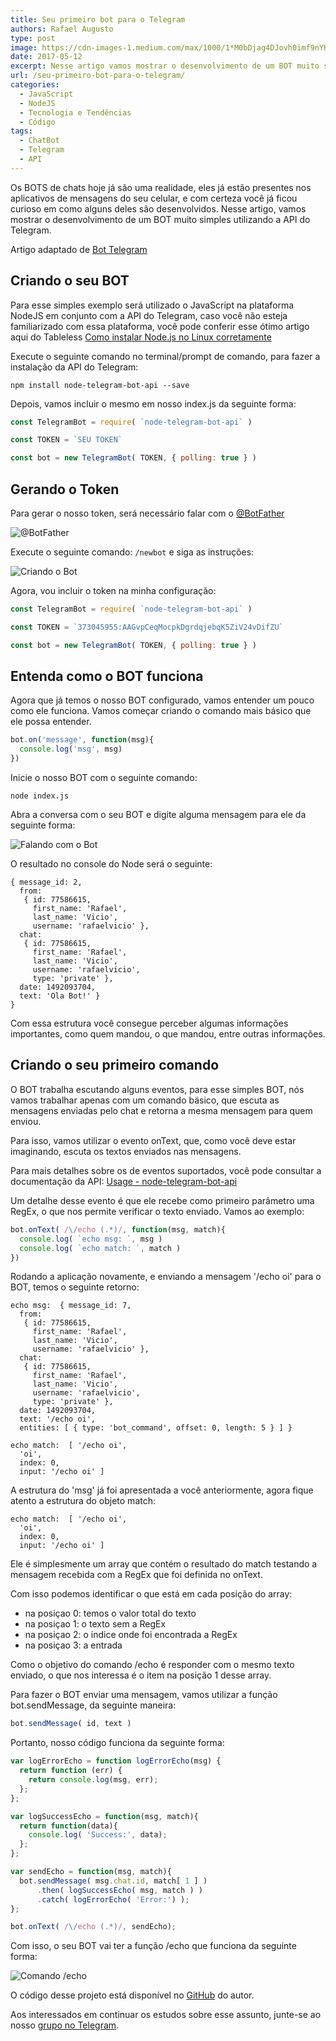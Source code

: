 ```yaml
---
title: Seu primeiro bot para o Telegram
authors: Rafael Augusto
type: post
image: https://cdn-images-1.medium.com/max/1000/1*M0bDjag4DJovh0imf9nYKQ.png
date: 2017-05-12
excerpt: Nesse artigo vamos mostrar o desenvolvimento de um BOT muito simples utilizando a API do Telegram.
url: /seu-primeiro-bot-para-o-telegram/
categories:
  - JavaScript
  - NodeJS
  - Tecnologia e Tendências
  - Código
tags:
  - ChatBot
  - Telegram
  - API
---
```


Os BOTS de chats hoje já são uma realidade, eles já estão presentes nos aplicativos de mensagens do seu celular, e com certeza você já ficou curioso em como alguns deles são desenvolvidos. Nesse artigo, vamos mostrar o desenvolvimento de um BOT muito simples utilizando a API do Telegram.

Artigo adaptado de [Bot Telegram](https://github.com/suissa/bot-telegram)

## Criando o seu BOT

Para esse simples exemplo será utilizado o JavaScript na plataforma NodeJS em conjunto com a API do Telegram, caso você não esteja familiarizado com essa plataforma, você pode conferir esse ótimo artigo aqui do Tableless [Como instalar Node.js no Linux corretamente](https://tableless.com.br/como-instalar-node-js-no-linux-corretamente-ubuntu-debian-elementary-os/)

Execute o seguinte comando no terminal/prompt de comando, para fazer a instalação da API do Telegram:

```
npm install node-telegram-bot-api --save
```

Depois, vamos incluir o mesmo em nosso index.js da seguinte forma:

```js
const TelegramBot = require( `node-telegram-bot-api` )

const TOKEN = `SEU TOKEN`

const bot = new TelegramBot( TOKEN, { polling: true } )
```

## Gerando o Token

Para gerar o nosso token, será necessário falar com o [@BotFather](https://telegram.me/botfather)

![@BotFather](http://i.imgur.com/3dvVOwT.png)

Execute o seguinte comando: `/newbot` e siga as instruções:

![Criando o Bot](http://i.imgur.com/q5GsuRY.png)

Agora, vou incluir o token na minha configuração:

```js
const TelegramBot = require( `node-telegram-bot-api` )

const TOKEN = `373045955:AAGvpCeqMocpkDgrdqjebqK5ZiV24vDifZU`

const bot = new TelegramBot( TOKEN, { polling: true } )
```
## Entenda como o BOT funciona

Agora que já temos o nosso BOT configurado, vamos entender um pouco como ele funciona. Vamos começar criando o comando mais básico que ele possa entender.

```js
bot.on('message', function(msg){
  console.log('msg', msg)
})
```

Inicie o nosso BOT com o seguinte comando:

```
node index.js
```

Abra a conversa com o seu BOT e digite alguma mensagem para ele da seguinte forma:

![Falando com o Bot](http://i.imgur.com/nocVBto.png)

O resultado no console do Node será o seguinte:

```
{ message_id: 2,
  from:
   { id: 77586615,
     first_name: 'Rafael',
     last_name: 'Vicio',
     username: 'rafaelvicio' },
  chat:
   { id: 77586615,
     first_name: 'Rafael',
     last_name: 'Vicio',
     username: 'rafaelvicio',
     type: 'private' },
  date: 1492093704,
  text: 'Ola Bot!' }
}
```

Com essa estrutura você consegue perceber algumas informações importantes, como quem mandou, o que mandou, entre outras informações.

## Criando o seu primeiro comando

O BOT trabalha escutando alguns eventos, para esse simples BOT, nós vamos trabalhar apenas com um comando básico, que escuta as mensagens enviadas pelo chat e retorna a mesma mensagem para quem enviou.

Para isso, vamos utilizar o evento onText, que, como você deve estar imaginando, escuta os textos enviados nas mensagens.

Para mais detalhes sobre os de eventos suportados, você pode consultar a documentação da API: [Usage - node-telegram-bot-api](https://github.com/yagop/node-telegram-bot-api/blob/master/doc/usage.md)

Um detalhe desse evento é que ele recebe como primeiro parâmetro uma RegEx, o que nos permite verificar o texto enviado. Vamos ao exemplo:

```js
bot.onText( /\/echo (.*)/, function(msg, match){
  console.log( `echo msg: `, msg )
  console.log( `echo match: `, match )
})
```

Rodando a aplicação novamente, e enviando a mensagem '/echo oi' para o BOT, temos o seguinte retorno:

```
echo msg:  { message_id: 7,
  from:
   { id: 77586615,
     first_name: 'Rafael',
     last_name: 'Vicio',
     username: 'rafaelvicio' },
  chat:
   { id: 77586615,
     first_name: 'Rafael',
     last_name: 'Vicio',
     username: 'rafaelvicio',
     type: 'private' },
  date: 1492093704,
  text: '/echo oi',
  entities: [ { type: 'bot_command', offset: 0, length: 5 } ] }

echo match:  [ '/echo oi',
  'oi',
  index: 0,
  input: '/echo oi' ]
```

A estrutura do 'msg' já foi apresentada a você anteriormente, agora fique atento a estrutura do objeto match:

```
echo match:  [ '/echo oi',
  'oi',
  index: 0,
  input: '/echo oi' ]
```

Ele é simplesmente um array que contém o resultado do match testando a mensagem recebida com a RegEx que foi definida no onText.

Com isso podemos identificar o que está em cada posição do array:

* na posiçao 0: temos o valor total do texto
* na posiçao 1: o texto sem a RegEx
* na posiçao 2: o índice onde foi encontrada a RegEx
* na posiçao 3: a entrada

Como o objetivo do comando /echo é responder com o mesmo texto enviado, o que nos interessa é o item na posição 1 desse array.

Para fazer o BOT enviar uma mensagem, vamos utilizar a função bot.sendMessage, da seguinte maneira:

```js
bot.sendMessage( id, text )
```

Portanto, nosso código funciona da seguinte forma:

```js
var logErrorEcho = function logErrorEcho(msg) {
  return function (err) {
    return console.log(msg, err);
  };
};

var logSuccessEcho = function(msg, match){
  return function(data){
    console.log( 'Success:', data);
  };
};

var sendEcho = function(msg, match){
  bot.sendMessage( msg.chat.id, match[ 1 ] )
      .then( logSuccessEcho( msg, match ) )
      .catch( logErrorEcho( 'Error:') );
};

bot.onText( /\/echo (.*)/, sendEcho);
```
Com isso, o seu BOT vai ter a função /echo que funciona da seguinte forma:

![Comando /echo](http://i.imgur.com/nocVBto.png)

O código desse projeto está disponível no [GitHub](https://github.com/rafaelvicio/primeiro-bot) do autor.

Aos interessados em continuar os estudos sobre esse assunto, junte-se ao nosso [grupo no Telegram](https://t.me/brbotdevs).